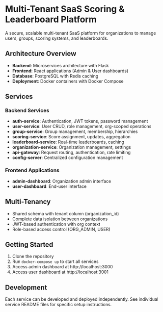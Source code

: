 # Multi-Tenant SaaS Scoring & Leaderboard Platform

A secure, scalable multi-tenant SaaS platform for organizations to manage users, groups, scoring systems, and leaderboards.

## Architecture Overview

- **Backend**: Microservices architecture with Flask
- **Frontend**: React applications (Admin & User dashboards)
- **Database**: PostgreSQL with Redis caching
- **Deployment**: Docker containers with Docker Compose

## Services

### Backend Services
- **auth-service**: Authentication, JWT tokens, password management
- **user-service**: User CRUD, role management, org-scoped operations
- **group-service**: Group management, membership, hierarchies
- **scoring-service**: Score assignment, updates, aggregation
- **leaderboard-service**: Real-time leaderboards, caching
- **organization-service**: Organization management, settings
- **api-gateway**: Request routing, authentication, rate limiting
- **config-server**: Centralized configuration management

### Frontend Applications
- **admin-dashboard**: Organization admin interface
- **user-dashboard**: End-user interface

## Multi-Tenancy

- Shared schema with tenant column (organization_id)
- Complete data isolation between organizations
- JWT-based authentication with org context
- Role-based access control (ORG_ADMIN, USER)

## Getting Started

1. Clone the repository
2. Run `docker-compose up` to start all services
3. Access admin dashboard at http://localhost:3000
4. Access user dashboard at http://localhost:3001

## Development

Each service can be developed and deployed independently. See individual service README files for specific setup instructions.

